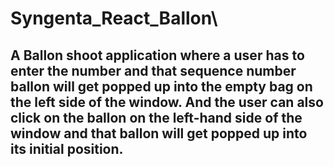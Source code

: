 # Syngenta_React_Ballon\

## A Ballon shoot application where a user has to enter the number and that sequence number ballon will get popped up into the empty bag on the left side of the window. And the user can also click on the ballon on the left-hand side of the window and that ballon will get popped up into its initial position.
